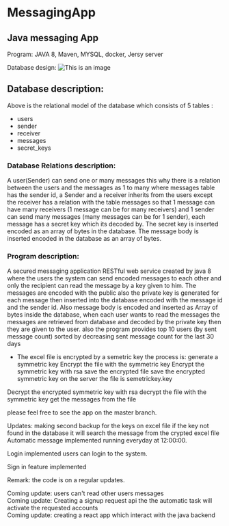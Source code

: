 # MessagingApp
## Java messaging App

Program:
JAVA 8,
Maven,
MYSQL,
docker,
Jersy server

Database design:
![This is an image](/../master/assets/images/database.png)

## Database description: 

Above is the relational model of the database which consists of 5 tables :
- users
- sender
- receiver
- messages
- secret_keys
### Database Relations description:
A user(Sender) can send one or many messages this why there is a relation between the users and the messages as 1 to many where messages table has the sender id, a Sender and a receiver inherits from the users except the receiver has a relation with the table messages so that 1 message can have many receivers (1 message can be for many receivers) and 1 sender can send many messages (many messages can be for 1 sender), each message has a secret key which its decoded by. The secret key is inserted encoded as an array of bytes in the database.
The message body is inserted encoded in the database as an array of bytes.

### Program description:

A secured messaging application RESTful web service created by java 8  where the users the system can send encoded messages to each other and only the recipient can read the message by a key given to him. The messages are encoded with the public also the private key is generated for each message then inserted into the database encoded with the message id and the sender id. Also message body is encoded and inserted as Array of bytes inside the database, when each user wants to read the messages the messages are retrieved from database and decoded by the private key then they are given to the user.
also the program provides top 10 users (by sent message count) sorted by decreasing sent message count for the last 30 days

* The excel file is encrypted by a semetric key the process is:
generate a symmetric key
Encrypt the file with the symmetric key 
Encrypt the symmetric key with rsa 
save the   encrypted file
save the encrypted symmetric key on the server the file is semetrickey.key

Decrypt the encrypted symmetric key with rsa 
decrypt the file with the symmetric key 
get the messages from the file

please feel free to see the app on the master branch.

Updates:
making second backup for the keys on excel file if the key not found in the database it will search the message from the crypted excel file <br />
Automatic message implemented running everyday at 12:00:00.

Login implemented users can login to the system.

Sign in feature implemented


Remark: the code is on a regular updates.<br />

Coming update: users can't read other users messages<br />
Coming update: Creating a signup request api the the automatic task will activate the requested accounts<br />
Coming update: creating a react app which interact with the java backend<br />


